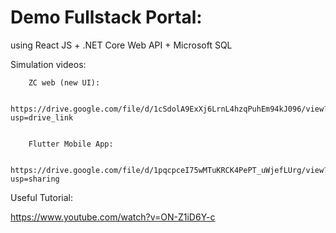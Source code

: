 
# Demo Fullstack Portal:

using React JS + .NET Core Web API + Microsoft SQL


Simulation videos:


        ZC web (new UI):
        
        https://drive.google.com/file/d/1cSdolA9ExXj6LrnL4hzqPuhEm94kJ096/view?usp=drive_link
        
       
        Flutter Mobile App:
        
        https://drive.google.com/file/d/1pqcpceI75wMTuKRCK4PePT_uWjefLUrg/view?usp=sharing


       

        





Useful Tutorial:

https://www.youtube.com/watch?v=ON-Z1iD6Y-c
   



